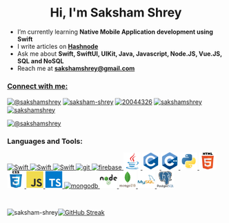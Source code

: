<h1 align="center">Hi, I'm Saksham Shrey</h1>

<!--
<p align="left"> <a href="https://github.com/ryo-ma/github-profile-trophy"><img src="https://github-profile-trophy.vercel.app/?username=saksham-shrey" alt="saksham-shrey" /></a> </p>
-->


<link rel="stylesheet" type='text/css' href="https://cdn.jsdelivr.net/gh/devicons/devicon@latest/devicon.min.css" />
          

<!-- [![An image of @sakshamshrey's Holopin badges, which is a link to view their full Holopin profile](https://holopin.me/sakshamshrey)](https://holopin.io/@sakshamshrey) -->


<div>
          <ul>
<li> I’m currently learning <strong>Native Mobile Application development using Swift</strong></li>

<li> I write articles on <a href = "https://hashnode.com/@SakshamShrey"> <strong> Hashnode </strong> </a> </li>

<li> Ask me about <strong>Swift, SwiftUI, UIKit, Java, Javascript, Node.JS, Vue.JS, SQL and NoSQL </strong></li>

<li> Reach me at <strong> <a href = "mailto:sakshamshrey@gmail.com"> sakshamshrey@gmail.com </strong> </li>

</ul>
</div>

<h3 align="left">Connect with me:</h3>
<p align="left">




<a href="https://twitter.com/@sakshamshrey" target="blank"><img align="center" src="https://raw.githubusercontent.com/rahuldkjain/github-profile-readme-generator/master/src/images/icons/Social/twitter.svg" alt="@sakshamshrey" height="35" width="35" /></a> <a href="https://linkedin.com/in/saksham-shrey" target="blank"><img align="center" src="https://raw.githubusercontent.com/rahuldkjain/github-profile-readme-generator/master/src/images/icons/Social/linked-in-alt.svg" alt="saksham-shrey" height="35" width="35" /></a> <a href="https://stackoverflow.com/users/20044326" target="blank"><img align="center" src="https://raw.githubusercontent.com/rahuldkjain/github-profile-readme-generator/master/src/images/icons/Social/stack-overflow.svg" alt="20044326" height="35" width="35" /></a> <a href="https://hashnode.com/@SakshamShrey" target="blank"><img align="center" src="https://cdn.hashnode.com/res/hashnode/image/upload/v1611902473383/CDyAuTy75.png?auto=compress" alt="sakshamshrey" height="35" width="35" /></a> <a href="https://medium.com/@sakshamshrey" target="blank"><img align="center" src="https://raw.githubusercontent.com/rahuldkjain/github-profile-readme-generator/master/src/images/icons/Social/medium.svg" alt="sakshamshrey" height="35" width="35" /></a>
</p>

<p align="left"> <a href="https://twitter.com/@sakshamshrey" target="blank"><img src="https://img.shields.io/twitter/follow/sakshamshrey?logo=twitter&style=for-the-badge" alt="@sakshamshrey" /></a> </p>

<h3 align="left">Languages and Tools:</h3>
<p align="left"> 

<!-- <a href="https://developer.android.com" target="_blank" rel="noreferrer"> <img src="https://raw.githubusercontent.com/devicons/devicon/master/icons/android/android-original-wordmark.svg" alt="android" width="40" height="40"/> </a> -->
 <a href="https://www.apple.com" target="_blank" rel="noreferrer"> <img src="https://cdn.jsdelivr.net/gh/devicons/devicon@latest/icons/swift/swift-original.svg" alt="Swift" width="40" height="40"/> <a href="https://www.apple.com" target="_blank" rel="noreferrer"> <img src="https://developer.apple.com/assets/elements/icons/swiftui/swiftui-128x128_2x.png" alt="Swift" width="40" height="40"/> </a>  <a href="https://www.apple.com" target="_blank" rel="noreferrer"> <img src="https://cdn.jsdelivr.net/gh/devicons/devicon@latest/icons/xcode/xcode-original.svg" alt="Swift" width="40" height="40"/> </a>    <a href="https://git-scm.com/" target="_blank" rel="noreferrer"> <img src="https://www.vectorlogo.zone/logos/git-scm/git-scm-icon.svg" alt="git" width="40" height="40"/> </a>    <a href="https://firebase.google.com/" target="_blank" rel="noreferrer"> <img src="https://www.vectorlogo.zone/logos/firebase/firebase-icon.svg" alt="firebase" width="40" height="40"/> </a>    <a href="https://www.java.com" target="_blank" rel="noreferrer"> <img src="https://raw.githubusercontent.com/devicons/devicon/master/icons/java/java-original.svg" alt="java" width="40" height="40"/> </a>  <a href="https://www.cprogramming.com/" target="_blank" rel="noreferrer"> <img src="https://raw.githubusercontent.com/devicons/devicon/master/icons/c/c-original.svg" alt="c" width="40" height="40"/> </a> <a href="https://www.w3schools.com/cpp/" target="_blank" rel="noreferrer"> <img src="https://raw.githubusercontent.com/devicons/devicon/master/icons/cplusplus/cplusplus-original.svg" alt="cplusplus" width="40" height="40"/> </a>  <a href="https://www.python.org" target="_blank" rel="noreferrer"> <img src="https://raw.githubusercontent.com/devicons/devicon/master/icons/python/python-original.svg" alt="python" width="40" height="40"/> </a>  <a href="https://www.w3.org/html/" target="_blank" rel="noreferrer"> <img src="https://raw.githubusercontent.com/devicons/devicon/master/icons/html5/html5-original-wordmark.svg" alt="html5" width="40" height="40"/> </a>    <a href="https://www.w3schools.com/css/" target="_blank" rel="noreferrer"> <img src="https://raw.githubusercontent.com/devicons/devicon/master/icons/css3/css3-original-wordmark.svg" alt="css3" width="40" height="40"/> </a>    <a href="https://developer.mozilla.org/en-US/docs/Web/JavaScript" target="_blank" rel="noreferrer"> <img src="https://raw.githubusercontent.com/devicons/devicon/master/icons/javascript/javascript-original.svg" alt="javascript" width="40" height="40"/> </a> <a href="https://www.typescriptlang.org/" target="_blank" rel="noreferrer"> <img src="https://raw.githubusercontent.com/devicons/devicon/master/icons/typescript/typescript-original.svg" alt="typescript" width="40" height="40"/> </a>  <a href="https://vuejs.org/" target="_blank" rel="noreferrer"> <img src="https://cdn.jsdelivr.net/gh/devicons/devicon@latest/icons/vuejs/vuejs-original-wordmark.svg" alt="mongodb" width="40" height="40"/> </a>    <a href="https://nodejs.org" target="_blank" rel="noreferrer"> <img src="https://raw.githubusercontent.com/devicons/devicon/master/icons/nodejs/nodejs-original-wordmark.svg" alt="nodejs" width="40" height="40"/> </a>  <a href="https://www.mongodb.com/" target="_blank" rel="noreferrer"> <img src="https://raw.githubusercontent.com/devicons/devicon/master/icons/mongodb/mongodb-original-wordmark.svg" alt="mongodb" width="40" height="40"/> </a>  <a href="https://www.mysql.com/" target="_blank" rel="noreferrer"> <img src="https://raw.githubusercontent.com/devicons/devicon/master/icons/mysql/mysql-original-wordmark.svg" alt="mysql" width="40" height="40"/> </a>    <a href="https://www.postgresql.org" target="_blank" rel="noreferrer"> <img src="https://raw.githubusercontent.com/devicons/devicon/master/icons/postgresql/postgresql-original-wordmark.svg" alt="postgresql" width="40" height="40"/> </a>    
            
    
                
  </p>

<!-- 
<h3 align="left">Support:</h3>
<p><a href="https://www.buymeacoffee.com/sakshamshrey"> <img align="left" src="https://cdn.buymeacoffee.com/buttons/v2/default-yellow.png" height="50" width="210" alt="sakshamshrey" /></a></p><br><br>
-->
<br>

<p><img align="left" src="https://github-readme-stats.vercel.app/api/top-langs?username=saksham-shrey&show_icons=true&locale=en&theme=tokyonight" alt="saksham-shrey" /></p>

[![GitHub Streak](https://streak-stats.demolab.com/?user=saksham-shrey&theme=tokyonight)](https://git.io/streak-stats)


<!--
<p>&nbsp;<img align="center" src="https://github-readme-stats.vercel.app/api?username=saksham-shrey&show_icons=true&locale=en&theme=tokyonight" alt="saksham-shrey" /></p>
-->

